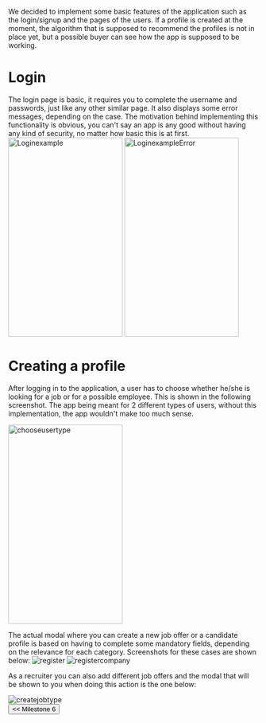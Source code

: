 We decided to implement some basic features of the application such as the login/signup and the pages of the users. If a profile is created at the moment, the algorithm that is supposed to recommend the profiles is not in place yet, but a possible buyer can see how the app is supposed to be working.

# Login

The login page is basic, it requires you to complete the username and passwords, just like any other similar page. It also displays some error messages, depending on the case. The motivation behind implementing this functionality is obvious, you can't say an app is any good without having any kind of security, no matter how basic this is at first.
<img src="/connect.github.io/images/MVP/login.png" alt="Loginexample" height="400" width="230">
<img src="/connect.github.io/images/MVP/login-error.png" alt="LoginexampleError" height="400" width="230">


# Creating a profile

After logging in to the application, a user has to choose whether he/she is looking for a job or for a possible employee. This is shown in the following screenshot. The app being meant for 2 different types of users, without this implementation, the app wouldn't make too much sense.

<div id="soloImg">
  <img src="/connect.github.io/images/MVP/choose-profile-type.png" alt="chooseusertype"height="400" width="230">
</div>


The actual modal where you can create a new job offer or a candidate profile is based on having to complete some mandatory fields, depending on the relevance for each category. Screenshots for these cases are shown below:
<img src="/connect.github.io/images/Register.png" alt="register" >
<img src="/connect.github.io/images/Register company.png" alt="registercompany" >

As a recruiter you can also add different job offers and the modal that will be shown to you when doing this action is the one below:
<div id="soloImg">
  <img src="/connect.github.io/images/Create job type.png" alt="createjobtype" >
</div>


<div style="display:inline; float:left">
<input type="button" class="button" value="<< Milestone 6" onclick="window.location.href='milestone6.html'" />
</div>
